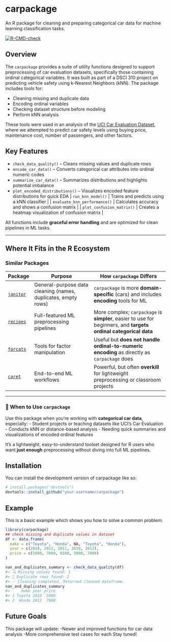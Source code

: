 
<!-- README.md is generated from README.Rmd. Please edit that file -->

# carpackage

An R package for cleaning and preparing categorical car data for machine
learning classification tasks.

<!-- badges: start -->

[![R-CMD-check](https://github.com/DSCI-310-2025/carpackage/actions/workflows/R-CMD-check.yaml/badge.svg)](https://github.com/DSCI-310-2025/carpackage/actions/workflows/R-CMD-check.yaml)
<!-- badges: end -->

## Overview

The `carpackage` provides a suite of utility functions designed to
support preprocessing of car evaluation datasets, specifically those
containing ordinal categorical variables. It was built as part of a DSCI
310 project on predicting vehicle safety using k-Nearest Neighbors
(kNN). The package includes tools for:

- Cleaning missing and duplicate data
- Encoding ordinal variables
- Checking dataset structure before modeling
- Perform kNN analysis

These tools were used in an analysis of the [UCI Car Evaluation
Dataset](https://archive.ics.uci.edu/dataset/19/car+evaluation), where
we attempted to predict car safety levels using buying price,
maintenance cost, number of passengers, and other factors.

## Key Features

- `check_data_quality()` – Cleans missing values and duplicate rows
- `encode_car_data()` – Converts categorical car attributes into ordinal
  numeric codes
- `summarize_car_data()` – Summarizes distributions and highlights
  potential imbalance
- `plot_encoded_distributions()` – Visualizes encoded feature
  distributions for quick EDA \| `run_knn_model()` \| Trains and
  predicts using a kNN classifier \| \| `evaluate_knn_performance()` \|
  Calculates accuracy and shows a confusion matrix \| \|
  `plot_confusion_matrix()` \| Creates a heatmap visualization of
  confusion matrix \|

All functions include **graceful error handling** and are optimized for
clean pipelines in ML tasks.

------------------------------------------------------------------------

## Where It Fits in the R Ecosystem

### Similar Packages

| Package | Purpose | How `carpackage` Differs |
|----|----|----|
| [`janitor`](https://github.com/sfirke/janitor) | General-purpose data cleaning (names, duplicates, empty rows) | `carpackage` is more **domain-specific** (cars) and includes **encoding** tools for ML |
| [`recipes`](https://tidymodels.github.io/recipes/) | Full-featured ML preprocessing pipelines | More complex; `carpackage` is **simpler**, easier to use for beginners, and **targets ordinal categorical data** |
| [`forcats`](https://forcats.tidyverse.org/) | Tools for factor manipulation | Useful but **does not handle ordinal-to-numeric encoding** as directly as `carpackage` does |
| [`caret`](https://topepo.github.io/caret/) | End-to-end ML workflows | Powerful, but often **overkill** for lightweight preprocessing or classroom projects |

------------------------------------------------------------------------

### 🧭 When to Use `carpackage`

Use this package when you’re working with **categorical car data**,
especially: - Student projects or teaching datasets like UCI’s Car
Evaluation - Conducts kNN or distance-based analysis - Needing quick
summaries and visualizations of encoded ordinal features

It’s a lightweight, easy-to-understand toolset designed for R users who
want **just enough** preprocessing without diving into full ML
pipelines.

## Installation

You can install the development version of carpackage like so:

``` r
# install.packages("devtools")
devtools::install_github("your-username/carpackage")
```

## Example

This is a basic example which shows you how to solve a common problem:

``` r
library(carpackage)
## check missing and duplicate values in dataset
df <- data.frame(
  make = c("Toyota", "Honda", NA, "Toyota", "Honda"),
  year = c(2010, 2012, 2011, 2010, 2012),
  price = c(5000, 7000, 6500, 5000, 7000)
)

nan_and_duplicates_summary <- check_data_quality(df)
#> 🔍 Missing values found: 1
#> 🔁 Duplicate rows found: 2
#> ✅ Cleaning completed. Returned cleaned dataframe.
nan_and_duplicates_summary
#>     make year price
#> 1 Toyota 2010  5000
#> 2  Honda 2012  7000
```

## Future Goals

This package will update: -Newer and improved functions for car data
analysis -More comprehensive test cases for each Stay tuned!
